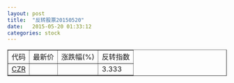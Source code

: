 ```yaml
---
layout: post
title:  "反转股票20150520"
date:   2015-05-20 01:33:12
categories: stock
---
```


<script type="text/javascript">
var stockList = []
stockList.push('gb_czr');
</script>

<table border="1">
 <tr>
 <td>代码</td>
  <td>最新价</td>
  <td>涨跌幅(%)</td>
 <td>反转指数</td>
</tr>
  <tr id="czr"><td><a href="http://stock.finance.sina.com.cn/usstock/quotes/CZR.html" target="_blank">CZR</a></td><td></td><td></td><td>3.333</td></tr>
</table>
